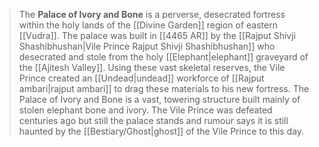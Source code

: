 > The **Palace of Ivory and Bone** is a perverse, desecrated fortress within the holy lands of the [[Divine Garden]] region of eastern [[Vudra]]. The palace was built in [[4465 AR]] by the [[Rajput Shivji Shashibhushan|Vile Prince Rajput Shivji Shashibhushan]] who desecrated and stole from the holy [[Elephant|elephant]] graveyard of the [[Ajitesh Valley]]. Using these vast skeletal reserves, the Vile Prince created an [[Undead|undead]] workforce of [[Rajput ambari|rajput ambari]] to drag these materials to his new fortress. The Palace of Ivory and Bone is a vast, towering structure built mainly of stolen elephant bone and ivory. The Vile Prince was defeated centuries ago but still the palace stands and rumour says it is still haunted by the [[Bestiary/Ghost|ghost]] of the Vile Prince to this day.









